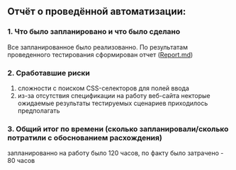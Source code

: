 ## Отчёт о проведённой автоматизации:

### 1. Что было запланировано и что было сделано
Все запланированное было реализованно. По результатам проведенного тестирования сформирован отчет ([Report.md](https://github.com/KseniyaAltuhova/diplomNew/blob/master/Report.md))

### 2. Сработавшие риски
1. сложности с поиском CSS-селекторов для полей ввода
2. из-за отсутствия спецификации на работу веб-сайта некторые ожидаемые результаты тестируемых сценариев приходилось предполагать

### 3. Общий итог по времени (сколько запланировали/сколько потратили с обоснованием расхождения)
запланированно на работу было 120 часов, по факту было затрачено - 80 часов
